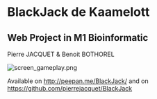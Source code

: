 # BlackJack de Kaamelott

## Web Project in M1 Bioinformatic

Pierre JACQUET & Benoit BOTHOREL

![screen_gameplay.png](img/screen_gameplay.png)

Available on http://peepan.me/BlackJack/ and on https://github.com/pierrejacquet/BlackJack

